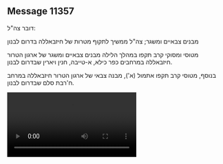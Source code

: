 ## Message 11357

דובר צה"ל:

מבנים צבאיים ומשגר; צה"ל ממשיך לתקוף מטרות של חיזבאללה בדרום לבנון

מטוסי ומסוקי קרב תקפו במהלך הלילה מבנים צבאיים ומשגר של ארגון הטרור חיזבאללה במרחבים כפר כילא, א-טייבה, חנין ויארין שבדרום לבנון. 

בנוסף, מטוסי קרב תקפו אתמול (א'), מבנה צבאי של ארגון הטרור חיזבאללה במרחב ח'רבת סלם שבדרום לבנון.

![Video](https://data.iron-swords.co.il/2024/September/09/https://data.iron-swords.co.il/2024/September/09/11357/11357_media.mp4)
